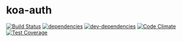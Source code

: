 # koa-auth
[![Build Status](https://travis-ci.org/marc1404/koa-auth.svg)](https://travis-ci.org/marc1404/koa-auth)
[![dependencies](https://david-dm.org/marc1404/koa-auth.svg)](https://david-dm.org/marc1404/koa-auth)
[![dev-dependencies](https://david-dm.org/marc1404/koa-auth/dev-status.svg)](https://david-dm.org/marc1404/koa-auth#info=devDependencies)
[![Code Climate](https://codeclimate.com/github/marc1404/koa-auth/badges/gpa.svg)](https://codeclimate.com/github/marc1404/koa-auth)
[![Test Coverage](https://codeclimate.com/github/marc1404/koa-auth/badges/coverage.svg)](https://codeclimate.com/github/marc1404/koa-auth/coverage)